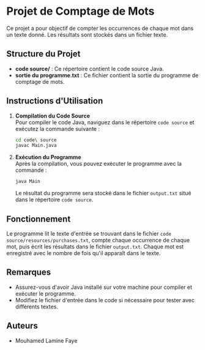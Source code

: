 # Projet de Comptage de Mots

Ce projet a pour objectif de compter les occurrences de chaque mot dans un texte donné. Les résultats sont stockés dans un fichier texte.

## Structure du Projet

- **code source/** : Ce répertoire contient le code source Java.
- **sortie du programme.txt** : Ce fichier contient la sortie du programme de comptage de mots.

## Instructions d'Utilisation

1. **Compilation du Code Source**  
   Pour compiler le code Java, naviguez dans le répertoire `code source` et exécutez la commande suivante :
   ```bash
   cd code\ source
   javac Main.java
   ```

2. **Exécution du Programme**  
   Après la compilation, vous pouvez exécuter le programme avec la commande :
   ```bash
   java Main
   ```

   Le résultat du programme sera stocké dans le fichier `output.txt` situé dans le répertoire `code source`.

## Fonctionnement

Le programme lit le texte d'entrée se trouvant dans le fichier `code source/resources/purchases.txt`, compte chaque occurrence de chaque mot, puis écrit les résultats dans le fichier `output.txt`. Chaque mot est enregistré avec le nombre de fois qu'il apparaît dans le texte.

## Remarques

- Assurez-vous d'avoir Java installé sur votre machine pour compiler et exécuter le programme.
- Modifiez le fichier d'entrée dans le code si nécessaire pour tester avec différents textes.

## Auteurs

- Mouhamed Lamine Faye
